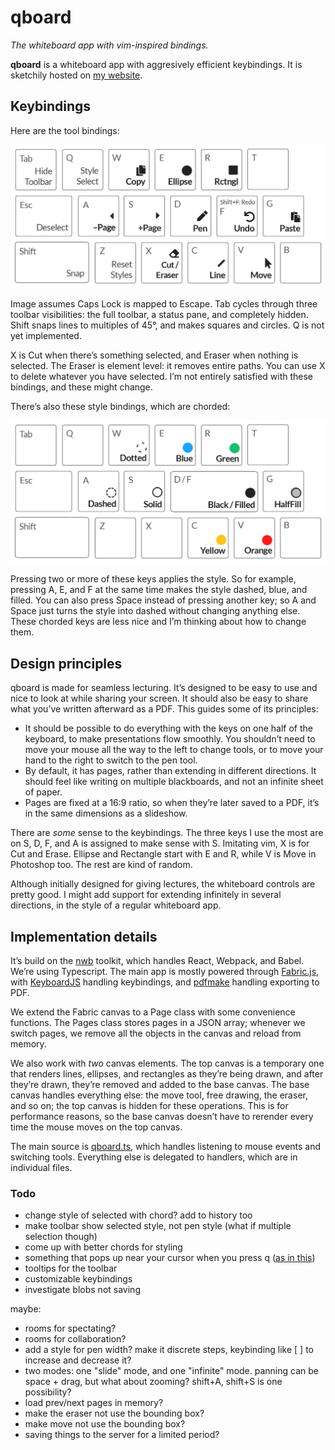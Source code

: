 # qboard

*The whiteboard app with vim-inspired bindings.*

**qboard** is a whiteboard app with aggresively efficient keybindings. It is sketchily hosted on [my website](https://cjquines.com/qboard/).

## Keybindings

Here are the tool bindings:

![](public/bindings.png)

Image assumes Caps Lock is mapped to Escape. Tab cycles through three toolbar visibilities: the full toolbar, a status pane, and completely hidden. Shift snaps lines to multiples of 45°, and makes squares and circles. Q is not yet implemented.

X is Cut when there’s something selected, and Eraser when nothing is selected. The Eraser is element level: it removes entire paths. You can use X to delete whatever you have selected. I’m not entirely satisfied with these bindings, and these might change.

There’s also these style bindings, which are chorded:

![](public/stylebindings.png)

Pressing two or more of these keys applies the style. So for example, pressing A, E, and F at the same time makes the style dashed, blue, and filled. You can also press Space instead of pressing another key; so A and Space just turns the style into dashed without changing anything else. These chorded keys are less nice and I’m thinking about how to change them.

## Design principles

qboard is made for seamless lecturing. It’s designed to be easy to use and nice to look at while sharing your screen. It should also be easy to share what you’ve written afterward as a PDF. This guides some of its principles:

- It should be possible to do everything with the keys on one half of the keyboard, to make presentations flow smoothly. You shouldn’t need to move your mouse all the way to the left to change tools, or to move your hand to the right to switch to the pen tool.
- By default, it has pages, rather than extending in different directions. It should feel like writing on multiple blackboards, and not an infinite sheet of paper.
- Pages are fixed at a 16:9 ratio, so when they’re later saved to a PDF, it’s in the same dimensions as a slideshow.

There are *some* sense to the keybindings. The three keys I use the most are on S, D, F, and A is assigned to make sense with S. Imitating vim, X is for Cut and Erase. Ellipse and Rectangle start with E and R, while V is Move in Photoshop too. The rest are kind of random.

Although initially designed for giving lectures, the whiteboard controls are pretty good. I might add support for extending infinitely in several directions, in the style of a regular whiteboard app.

## Implementation details

It’s build on the [nwb](https://github.com/insin/nwb) toolkit, which handles React, Webpack, and Babel. We’re using Typescript. The main app is mostly powered through [Fabric.js](http://fabricjs.com/), with [KeyboardJS](https://github.com/RobertWHurst/KeyboardJS) handling keybindings, and [pdfmake](http://pdfmake.org/#/) handling exporting to PDF.

We extend the Fabric canvas to a Page class with some convenience functions. The Pages class stores pages in a JSON array; whenever we switch pages, we remove all the objects in the canvas and reload from memory.

We also work with *two* canvas elements. The top canvas is a temporary one that renders lines, ellipses, and rectangles as they’re being drawn, and after they’re drawn, they’re removed and added to the base canvas. The base canvas handles everything else: the move tool, free drawing, the eraser, and so on; the top canvas is hidden for these operations. This is for performance reasons, so the base canvas doesn’t have to rerender every time the mouse moves on the top canvas.

The main source is [qboard.ts](src/qboard.ts), which handles listening to mouse events and switching tools. Everything else is delegated to handlers, which are in individual files.

### Todo

- change style of selected with chord? add to history too
- make toolbar show selected style, not pen style (what if multiple selection though)
- come up with better chords for styling
- something that pops up near your cursor when you press q ([as in this](https://medium.com/@subalerts/https-medium-com-implementing-custom-context-menu-in-react-js-part-1-b103260c724c))
- tooltips for the toolbar
- customizable keybindings
- investigate blobs not saving

maybe:

- rooms for spectating?
- rooms for collaboration?
- add a style for pen width? make it discrete steps, keybinding like [ ] to increase and decrease it?
- two modes: one "slide" mode, and one "infinite" mode. panning can be space + drag, but what about zooming? shift+A, shift+S is one possibility?
- load prev/next pages in memory?
- make the eraser not use the bounding box?
- make move not use the bounding box?
- saving things to the server for a limited period?

